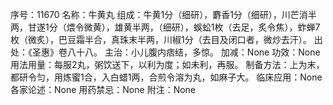 序号：11670
名称：牛黄丸
组成：牛黄1分（细研），麝香1分（细研），川芒消半两，甘遂1分（煨令微黄），雄黄半两，（细研），蜈蚣1枚（去足，炙令焦），蚱蝉7枚（微炙），巴豆霜半合，真珠末半两，川椒1分（去目及闭口者，微炒去汗）。
出处：《圣惠》卷八十八。
主治：小儿腹内痞结，多惊。
加减：None
功效：None
用法用量：每服2丸，粥饮送下，以利为度；如未利，再服。
制备方法：上为末，都研令匀，用炼蜜1合，入白蜡1两，合煎令溶为丸，如麻子大。
临床应用：None
各家论述：None
用药禁忌：None
附注：None
